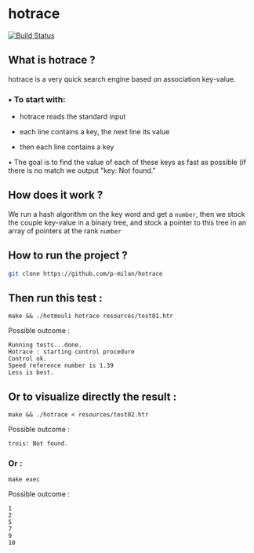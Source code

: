 # hotrace
[![Build Status](https://travis-ci.org/p-milan/hotrace.svg?branch=master)](https://travis-ci.org/p-milan/hotrace)

## What is hotrace ?


hotrace is a very quick search engine based on association key-value.


### • To start with:

   - hotrace reads the standard input

   - each line contains a key, the next line its value

   - then each line contains a key


• The goal is to find the value of each of these keys as fast as possible (if there is no match we output "key: Not found."

## How does it work ?

We run a hash algorithm on the key word and get a ```number```, then we stock the couple key-value in a binary tree, and stock a pointer to this tree in an array of pointers at the rank ```number```



## How to run the project ?

```sh
git clone https://github.com/p-milan/hotrace
```
## Then run this test :
```
make && ./hotmouli hotrace resources/test01.htr
```
Possible outcome :
```
Running tests...done.
Hotrace : starting control procedure
Control ok.
Speed reference number is 1.39
Less is best.
```
## Or to visualize directly the result :
```
make && ./hotrace < resources/test02.htr
```
Possible outcome :
```
trois: Not found.
```

### Or :
```
make exec
```
Possible outcome :
```
1
2
5
7
9
10
```
